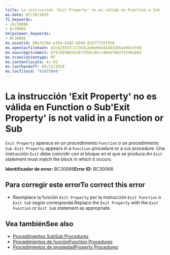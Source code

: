 ```yaml
---
title: La instrucción 'Exit Property' no es válida en Function o Sub
ms.date: 07/20/2015
f1_keywords:
- vbc30066
- bc30066
helpviewer_keywords:
- BC30066
ms.assetid: 09e7e766-e35d-4282-b949-d227f733f950
ms.openlocfilehash: e2cb2553fc1726d12e0a664434d33b5ae04cd7d5
ms.sourcegitcommit: bf5c5850654187705bc94cc40ebfb62fe346ab02
ms.translationtype: MT
ms.contentlocale: es-ES
ms.lasthandoff: 09/23/2020
ms.locfileid: "91075894"
---
```

# <a name="exit-property-is-not-valid-in-a-function-or-sub"></a><span data-ttu-id="c20ad-102">La instrucción 'Exit Property' no es válida en Function o Sub</span><span class="sxs-lookup"><span data-stu-id="c20ad-102">'Exit Property' is not valid in a Function or Sub</span></span>

<span data-ttu-id="c20ad-103">`Exit Property` aparece en un procedimiento `Function` o un procedimiento `Sub` .</span><span class="sxs-lookup"><span data-stu-id="c20ad-103">`Exit Property` appears in a `Function` procedure or a `Sub` procedure.</span></span> <span data-ttu-id="c20ad-104">Una instrucción `Exit` debe coincidir con el bloque en el que se produce.</span><span class="sxs-lookup"><span data-stu-id="c20ad-104">An `Exit` statement must match the block in which it occurs.</span></span>  
  
 <span data-ttu-id="c20ad-105">**Identificador de error:** BC30066</span><span class="sxs-lookup"><span data-stu-id="c20ad-105">**Error ID:** BC30066</span></span>  
  
## <a name="to-correct-this-error"></a><span data-ttu-id="c20ad-106">Para corregir este error</span><span class="sxs-lookup"><span data-stu-id="c20ad-106">To correct this error</span></span>  
  
- <span data-ttu-id="c20ad-107">Reemplace la función `Exit Property` por la instrucción `Exit Function` o `Exit Sub` según corresponda.</span><span class="sxs-lookup"><span data-stu-id="c20ad-107">Replace the `Exit Property` with the `Exit Function` or `Exit Sub` statement as appropriate.</span></span>  
  
## <a name="see-also"></a><span data-ttu-id="c20ad-108">Vea también</span><span class="sxs-lookup"><span data-stu-id="c20ad-108">See also</span></span>

- [<span data-ttu-id="c20ad-109">Procedimientos Sub</span><span class="sxs-lookup"><span data-stu-id="c20ad-109">Sub Procedures</span></span>](../programming-guide/language-features/procedures/sub-procedures.md)
- [<span data-ttu-id="c20ad-110">Procedimientos de función</span><span class="sxs-lookup"><span data-stu-id="c20ad-110">Function Procedures</span></span>](../programming-guide/language-features/procedures/function-procedures.md)
- [<span data-ttu-id="c20ad-111">Procedimientos de propiedad</span><span class="sxs-lookup"><span data-stu-id="c20ad-111">Property Procedures</span></span>](../programming-guide/language-features/procedures/property-procedures.md)
